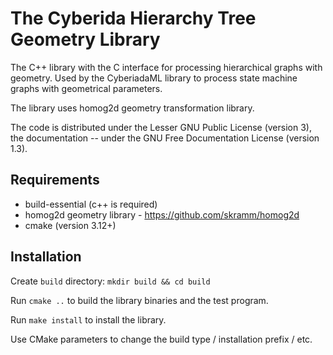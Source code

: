 # The Cyberida Hierarchy Tree Geometry Library

The C++ library with the C interface for processing hierarchical
graphs with geometry. Used by the CyberiadaML library to process state
machine graphs with geometrical parameters.

The library uses homog2d geometry transformation library.

The code is distributed under the Lesser GNU Public License (version
3), the documentation -- under the GNU Free Documentation License
(version 1.3).

## Requirements

* build-essential (c++ is required)
* homog2d geometry library - https://github.com/skramm/homog2d
* cmake (version 3.12+)

## Installation

Create `build` directory: `mkdir build && cd build`

Run `cmake ..` to build the library binaries and the test program.

Run `make install` to install the library.

Use CMake parameters to change the build type / installation prefix / etc.
